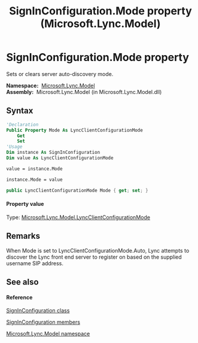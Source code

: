 ﻿---
title: SignInConfiguration.Mode property  (Microsoft.Lync.Model)
TOCTitle: 'Mode property '
ms:assetid: P:Microsoft.Lync.Model.SignInConfiguration.Mode_DI_3_UC_OCS14MrefLyncWPF
ms:mtpsurl: https://msdn.microsoft.com/en-us/library/microsoft.lync.model.signinconfiguration.mode_di_3_uc_ocs14mreflyncwpf(v=office.15)
ms:contentKeyID: 48601201
ms.date: 07/28/2014
mtps_version: v=office.15
f1_keywords:
- Microsoft.Lync.Model.SignInConfiguration.Mode
dev_langs:
- CSharp
- JScript
- VB
- other
---

# SignInConfiguration.Mode property

Sets or clears server auto-discovery mode.

**Namespace:**  [Microsoft.Lync.Model](microsoft-lync-model-namespace_2.md)  
**Assembly:**  Microsoft.Lync.Model (in Microsoft.Lync.Model.dll)

## Syntax

``` vb
'Declaration
Public Property Mode As LyncClientConfigurationMode
    Get
    Set
'Usage
Dim instance As SignInConfiguration
Dim value As LyncClientConfigurationMode

value = instance.Mode

instance.Mode = value
```

``` csharp
public LyncClientConfigurationMode Mode { get; set; }
```

#### Property value

Type: [Microsoft.Lync.Model.LyncClientConfigurationMode](lyncclientconfigurationmode-enumeration-microsoft-lync-model_2.md)  

## Remarks

When Mode is set to LyncClientConfigurationMode.Auto, Lync attempts to discover the Lync front end server to register on based on the supplied username SIP address.

## See also

#### Reference

[SignInConfiguration class](signinconfiguration-class-microsoft-lync-model_2.md)

[SignInConfiguration members](signinconfiguration-members-microsoft-lync-model_2.md)

[Microsoft.Lync.Model namespace](microsoft-lync-model-namespace_2.md)

